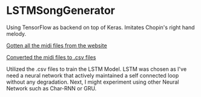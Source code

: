 # LSTMSongGenerator
Using TensorFlow as backend on top of Keras. Imitates Chopin's right hand melody.

[Gotten all the midi files from the website](http://www.piano-midi.de/chopin.htm)

[Converted the midi files to .csv files](http://www.fourmilab.ch/webtools/midicsv/)

Utilized the .csv files to train the LSTM Model. LSTM  was chosen as I've need a neural network that actively maintained a self connected loop without any degradation. Next, I might experiment using other Neural Network such as Char-RNN or GRU.
